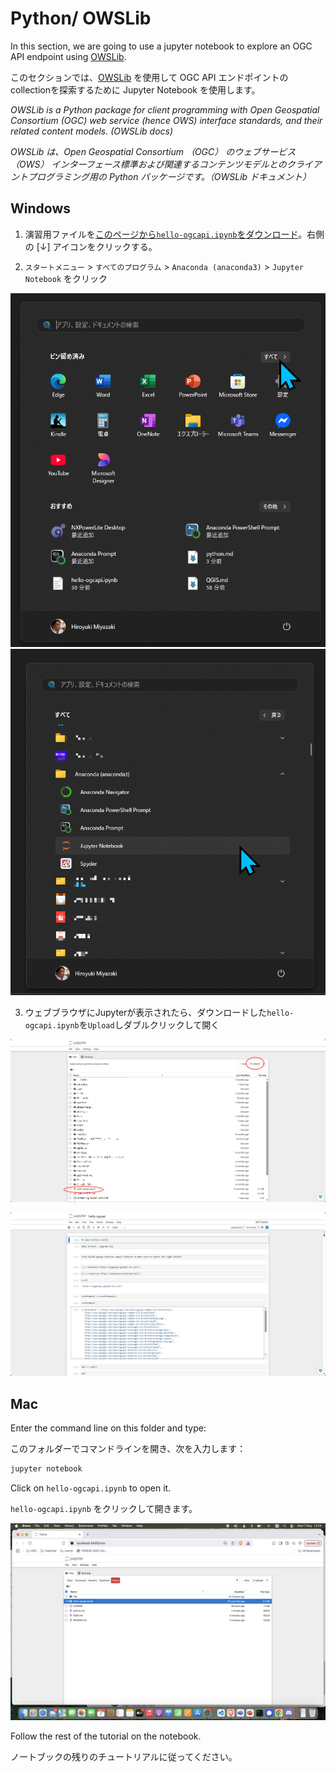 # Python/ OWSLib

In this section, we are going to use a jupyter notebook to explore an OGC API endpoint using [OWSLib](https://owslib.readthedocs.io/en/latest/).

このセクションでは、[OWSLib](https://owslib.readthedocs.io/en/latest/) を使用して OGC API エンドポイントのcollectionを探索するために Jupyter Notebook を使用します。

*OWSLib is a Python package for client programming with Open Geospatial Consortium (OGC) web service (hence OWS) interface standards, and their related content models. (OWSLib docs)*

*OWSLib は、Open Geospatial Consortium （OGC） のウェブサービス （OWS） インターフェース標準および関連するコンテンツモデルとのクライアントプログラミング用の Python パッケージです。（OWSLib ドキュメント）*

## Windows

1. 演習用ファイルを[このページから`hello-ogcapi.ipynb`をダウンロード](https://github.com/ogcincubator/sushi-workshop/blob/master/hello-ogcapi.ipynb)。右側の [↓] アイコンをクリックする。

2. `スタートメニュー` > `すべてのプログラム` > `Anaconda (anaconda3)` > `Jupyter Notebook` をクリック

![start menu](img/10-find_jupyter.png)  ![launch Jupyter in Windows](img/11-launch_jupyter_windows.png)

3. ウェブブラウザにJupyterが表示されたら、ダウンロードした`hello-ogcapi.ipynb`を`Upload`しダブルクリックして開く

![alt text](img/12-jupyter.png)

![alt text](img/13-notebook.png)



## Mac 

Enter the command line on this folder and type:

このフォルダーでコマンドラインを開き、次を入力します：

``` bash
jupyter notebook
```

Click on `hello-ogcapi.ipynb` to open it.

`hello-ogcapi.ipynb` をクリックして開きます。

![Jupyter notebook](img/jupyter.png)

Follow the rest of the tutorial on the notebook.

ノートブックの残りのチュートリアルに従ってください。

